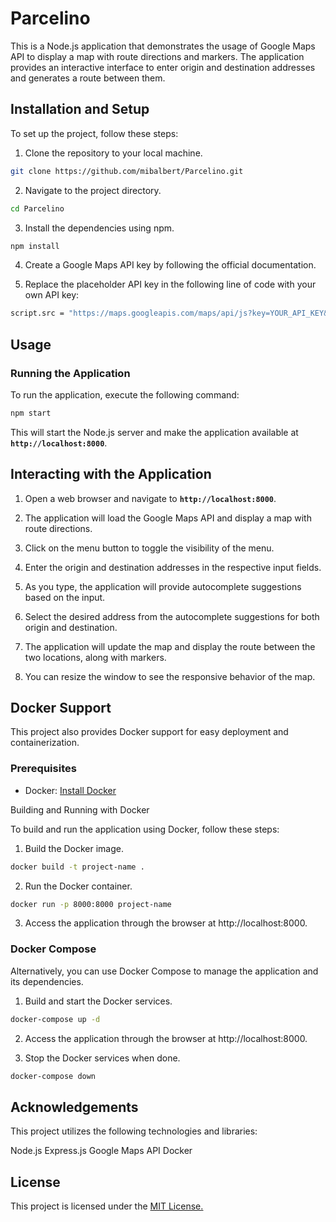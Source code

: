 
# Parcelino
This is a Node.js application that demonstrates the usage of Google Maps API to display a map with route directions and markers. The application provides an interactive interface to enter origin and destination addresses and generates a route between them.

## Installation and Setup
To set up the project, follow these steps:

1. Clone the repository to your local machine.

```bash
git clone https://github.com/mibalbert/Parcelino.git
```

2. Navigate to the project directory.

```bash
cd Parcelino
```

3. Install the dependencies using npm.

```bash
npm install
```

4. Create a Google Maps API key by following the official documentation.

5. Replace the placeholder API key in the following line of code with your own API key:

```bash
script.src = "https://maps.googleapis.com/maps/api/js?key=YOUR_API_KEY&libraries=places,geometry&callback=initMap";
```

## Usage
### Running the Application
To run the application, execute the following command:

```bash
npm start
```

This will start the Node.js server and make the application available at **`http://localhost:8000`**.

## Interacting with the Application

1. Open a web browser and navigate to **`http://localhost:8000`**.

2. The application will load the Google Maps API and display a map with route directions.

3. Click on the menu button to toggle the visibility of the menu.

4. Enter the origin and destination addresses in the respective input fields.

5. As you type, the application will provide autocomplete suggestions based on the input.

6. Select the desired address from the autocomplete suggestions for both origin and destination.

7. The application will update the map and display the route between the two locations, along with markers.

8. You can resize the window to see the responsive behavior of the map.

## Docker Support

This project also provides Docker support for easy deployment and containerization.

### Prerequisites

- Docker: <ins>Install Docker<ins>

Building and Running with Docker

To build and run the application using Docker, follow these steps:

1. Build the Docker image.

```bash
docker build -t project-name .
```

2. Run the Docker container.

```bash
docker run -p 8000:8000 project-name
```

3. Access the application through the browser at http://localhost:8000.

### Docker Compose

Alternatively, you can use Docker Compose to manage the application and its dependencies.

1. Build and start the Docker services.

```bash
docker-compose up -d
```

2. Access the application through the browser at http://localhost:8000.

3. Stop the Docker services when done.

```bash
docker-compose down
```

## Acknowledgements
This project utilizes the following technologies and libraries:

Node.js
Express.js
Google Maps API
Docker


## License
This project is licensed under the <ins>MIT License<ins>.